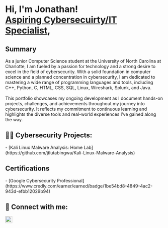 <h1>Hi, I'm Jonathan! <br/><a href="https://github.com/jtlutabingwa"> Aspiring Cybersecuirty/IT Specialist</a>, <a [href="https://www.linkedin.com/in/jonathan-lutabingwa/"></a> </h1>

<h2>Summary</h2>
As a junior Computer Science student at the University of North Carolina at Charlotte, I am fueled by a passion for technology and a strong desire to excel in the field of cybersecurity. With a solid foundation in computer science and a planned concentration in cybersecurity, I am dedicated to mastering a wide range of programming languages and tools, including C++, Python, C, HTML, CSS, SQL, Linux, Wireshark, Splunk, and Java.
<br>
<br>
This portfolio showcases my ongoing development as I document hands-on projects, challenges, and achievements throughout my journey into cybersecurity. It reflects my commitment to continuous learning and highlights the diverse tools and real-world experiences I’ve gained along the way.

<h2>👨‍💻 Cybersecurity Projects:</h2>
- [Kali Linux Malware Analysis: Home Lab](https://github.com/jtlutabingwa/Kali-Linux-Malware-Analysis)


<h2>Certifications</h2>
- [Google Cybersecurity Professional](https://www.credly.com/earner/earned/badge/1be54bd8-4849-4ac2-943d-efbb12029b94)

<h2> 🤳 Connect with me:</h2>
<a href="https://www.linkedin.com/in/jonathan-lutabingwa/"> <img align="left" href="https://www.linkedin.com/in/jonathan-lutabingwa/" alt="JonathanLutabingwa | LinkedIn" width="22px"  src="https://cdn.jsdelivr.net/npm/simple-icons@v3/icons/linkedin.svg"/> </a>

<!--
**jtlutabingwa/jtlutabingwa** is a ✨ _special_ ✨ repository because its `README.md` (this file) appears on your GitHub profile.

Here are some ideas to get you started:

- 🔭 I’m currently working on ...
- 🌱 I’m currently learning ...
- 👯 I’m looking to collaborate on ...
- 🤔 I’m looking for help with ...
- 💬 Ask me about ...
- 📫 How to reach me: ...
- 😄 Pronouns: ...
- ⚡ Fun fact: ...
-->
